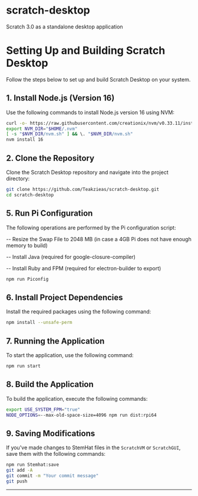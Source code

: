# scratch-desktop

Scratch 3.0 as a standalone desktop application


# Setting Up and Building Scratch Desktop

Follow the steps below to set up and build Scratch Desktop on your system.

## 1. Install Node.js (Version 16)

Use the following commands to install Node.js version 16 using NVM:

```bash
curl -o- https://raw.githubusercontent.com/creationix/nvm/v0.33.11/install.sh | bash
export NVM_DIR="$HOME/.nvm"
[ -s "$NVM_DIR/nvm.sh" ] && \. "$NVM_DIR/nvm.sh"
nvm install 16
```

## 2. Clone the Repository

Clone the Scratch Desktop repository and navigate into the project directory:

```bash
git clone https://github.com/Teakzieas/scratch-desktop.git
cd scratch-desktop
```

## 5. Run Pi Configuration

The following operations are performed by the Pi configuration script:

\-- Resize the Swap File to 2048 MB (in case a 4GB Pi does not have enough memory to build)

\-- Install Java (required for google-closure-compiler)

\-- Install Ruby and FPM (required for electron-builder to export)

```bash
npm run Piconfig
```

## 6. Install Project Dependencies

Install the required packages using the following command:

```bash
npm install --unsafe-perm
```

## 7. Running the Application

To start the application, use the following command:

```bash
npm run start
```

## 8. Build the Application

To build the application, execute the following commands:

```bash
export USE_SYSTEM_FPM="true"
NODE_OPTIONS=--max-old-space-size=4096 npm run dist:rpi64
```

## 9. Saving Modifications

If you've made changes to StemHat files in the `ScratchVM` or `ScratchGUI`, save them with the following commands:

```bash
npm run Stemhat:save
git add -A
git commit -m "Your commit message"
git push
```

---




